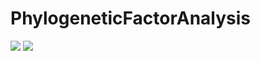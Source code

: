 # PhylogeneticFactorAnalysis

[![](https://img.shields.io/badge/docs-dev-blue.svg)](https://gabehassler.github.io/PhylogeneticFactorAnalysis.jl/dev) [![](https://img.shields.io/badge/docs-stable-blue.svg)](https://gabehassler.github.io/PhylogeneticFactorAnalysis.jl/stable)



